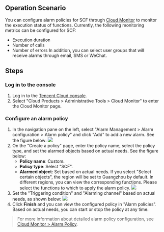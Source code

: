 
## Operation Scenario
You can configure alarm policies for SCF through [Cloud Monitor](https://console.cloud.tencent.com/monitor/myalarm) to monitor the execution status of functions. Currently, the following monitoring metrics can be configured for SCF:
- Execution duration
- Number of calls
- Number of errors
In addition, you can select user groups that will receive alarms through email, SMS or WeChat.

## Steps

### Log in to the console

1. Log in to the [Tencent Cloud console](https://console.cloud.tencent.com/).
2. Select "Cloud Products > Administrative Tools > Cloud Monitor" to enter the Cloud Monitor page.

### Configure an alarm policy

1. In the navigation pane on the left, select "Alarm Management > Alarm configuration > Alarm policy" and click "Add" to add a new alarm. See the figure below:
![](https://main.qcloudimg.com/raw/e8dab83d39ddcbff59d1fbb026b633da.png)
2. On the "Create a policy" page, enter the policy name, select the policy type, and set the alarmed objects based on actual needs. See the figure below:
	- **Policy name**: Custom.
	- **Policy type**: Select "SCF".
	- **Alarmed object**: Set based on actual needs. If you select "Select certain objects", the region will be set to Guangzhou by default. In different regions, you can view the corresponding functions. Please select the functions to which to apply the alarm policy.
![](https://main.qcloudimg.com/raw/c9c878ca72b247e98c0e2e2ca447b88d.png)
3. Set the "Triggering condition" and "Alarming channel" based on actual needs, as shown below:
![](https://main.qcloudimg.com/raw/fcf6fd3b4002c03d15aa51278a049b89.png)
4. Click **Finish** and you can view the configured policy in "Alarm policies". Based on actual needs, you can start or stop the policy at any time.

>For more information about detailed alarm policy configuration, see [Cloud Monitor > Alarm Policy](https://intl.cloud.tencent.com/document/product/248/6215).




